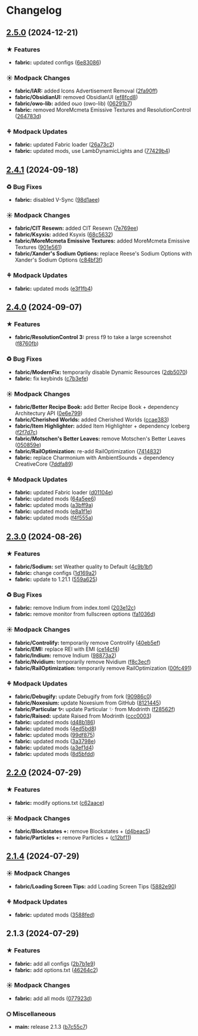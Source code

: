 # Changelog

## [2.5.0](https://github.com/luciobortoletto/enmcv/compare/fabric-v2.4.1...fabric-v2.5.0) (2024-12-21)


### ★ Features

* **fabric:** updated configs ([6e83086](https://github.com/luciobortoletto/enmcv/commit/6e83086e968331880cb18339c96b32cebc002cc4))


### ☀ Modpack Changes

* **fabric/IAR:** added Icons Advertisement Removal ([2fa90ff](https://github.com/luciobortoletto/enmcv/commit/2fa90ff00eba219cbab87c9ee5047057f7887f11))
* **fabric/ObsidianUI:** removed ObsidianUI ([ef8fcd8](https://github.com/luciobortoletto/enmcv/commit/ef8fcd850ed69835c5d68530c14e9964d973a927))
* **fabric/owo-lib:** added oωo (owo-lib) ([06291b7](https://github.com/luciobortoletto/enmcv/commit/06291b7d6d565f09e5799f3868a76db0eca7d5ed))
* **fabric:** removed MoreMcmeta Emissive Textures and ResolutionControl ([264783d](https://github.com/luciobortoletto/enmcv/commit/264783d9b1daba0430b4acc7d3e7dd076d202635))


### ⚘ Modpack Updates

* **fabric:** updated Fabric loader ([26a73c2](https://github.com/luciobortoletto/enmcv/commit/26a73c261dd728fa1c20b85bbff1b227d176ea4d))
* **fabric:** updated mods, use LambDynamicLights and ([77429b4](https://github.com/luciobortoletto/enmcv/commit/77429b41a43a78dc5375a8a788f83f7a584b2825))

## [2.4.1](https://github.com/luciobortoletto/enmcv/compare/fabric-v2.4.0...fabric-v2.4.1) (2024-09-18)


### ♻ Bug Fixes

* **fabric:** disabled V-Sync ([98d1aee](https://github.com/luciobortoletto/enmcv/commit/98d1aeec481b62d7189d6c17e21ecfacab47b2d6))


### ☀ Modpack Changes

* **fabric/CIT Resewn:** added CIT Resewn ([7e769ee](https://github.com/luciobortoletto/enmcv/commit/7e769eead5e5a933b6c4844b3b3d01009643d70f))
* **fabric/Ksyxis:** added Ksyxis ([68c5632](https://github.com/luciobortoletto/enmcv/commit/68c56327f990832cf97096181a5605b9daa1e563))
* **fabric/MoreMcmeta Emissive Textures:** added MoreMcmeta Emissive Textures ([901e561](https://github.com/luciobortoletto/enmcv/commit/901e5614cd2401da31ba9ad084d7670ae5057a56))
* **fabric/Xander's Sodium Options:** replace Reese's Sodium Options with Xander's Sodium Options ([c84bf3f](https://github.com/luciobortoletto/enmcv/commit/c84bf3fb4ac29225097b7ae1c4c94a4f453f7c49))


### ⚘ Modpack Updates

* **fabric:** updated mods ([e3f1fb4](https://github.com/luciobortoletto/enmcv/commit/e3f1fb4a67ecba8fcfe20b6218a933ffd22e7d14))

## [2.4.0](https://github.com/luciobortoletto/enmcv/compare/fabric-v2.3.0...fabric-v2.4.0) (2024-09-07)


### ★ Features

* **fabric/ResolutionControl 3:** press f9 to take a large screenshot ([f8760fb](https://github.com/luciobortoletto/enmcv/commit/f8760fb69ed182b29f803cf34b32b68ab73f5dbc))


### ♻ Bug Fixes

* **fabric/ModernFix:** temporarily disable Dynamic Resources ([2db5070](https://github.com/luciobortoletto/enmcv/commit/2db507045a4a84e65e9c99c0e702822c42aedd31))
* **fabric:** fix keybinds ([c7b3efe](https://github.com/luciobortoletto/enmcv/commit/c7b3efe257caa842b8b46c9a2e5475b6c501e08c))


### ☀ Modpack Changes

* **fabric/Better Recipe Book:** add Better Recipe Book + dependency Architectury API ([0e6e799](https://github.com/luciobortoletto/enmcv/commit/0e6e799eed6a18b750a4c2c08a9f72091d447801))
* **fabric/Cherished Worlds:** added Cherished Worlds ([ccae383](https://github.com/luciobortoletto/enmcv/commit/ccae38366a395383da4a04681dfaf7cc0617af10))
* **fabric/Item Highlighter:** added Item Highlighter + dependency Iceberg ([f2f7d7c](https://github.com/luciobortoletto/enmcv/commit/f2f7d7c33170b5a796cc7428350c2a2116a3b329))
* **fabric/Motschen's Better Leaves:** remove Motschen's Better Leaves ([050859e](https://github.com/luciobortoletto/enmcv/commit/050859ebc3fdc9dcfbadda450448042f693ef31e))
* **fabric/RailOptimization:** re-add RailOptimization ([7414832](https://github.com/luciobortoletto/enmcv/commit/741483245b178c68d93fc75bd36e62fcb4c9f661))
* **fabric:** replace Charmonium with AmbientSounds + dependency CreativeCore ([7ddfa89](https://github.com/luciobortoletto/enmcv/commit/7ddfa8949d512472a6ed7071eb9a242e1c763166))


### ⚘ Modpack Updates

* **fabric:** updated Fabric loader ([d01104e](https://github.com/luciobortoletto/enmcv/commit/d01104ed3d5ddf8b273d4ab8d6a3e05a7d5e68b2))
* **fabric:** updated mods ([64a5ee6](https://github.com/luciobortoletto/enmcv/commit/64a5ee6cda329f3e731b303b92185b4f5bf93134))
* **fabric:** updated mods ([a3bff9a](https://github.com/luciobortoletto/enmcv/commit/a3bff9abfea08553a8b07ac610f40404f2ef8ef9))
* **fabric:** updated mods ([e8a1f1e](https://github.com/luciobortoletto/enmcv/commit/e8a1f1e1bafb1adcf50b86152fea3f46a0dcec8a))
* **fabric:** updated mods ([f4f555a](https://github.com/luciobortoletto/enmcv/commit/f4f555a176a2048a0f7fa160193a83eed66dee0f))

## [2.3.0](https://github.com/luciobortoletto/enmcv/compare/fabric-v2.2.0...fabric-v2.3.0) (2024-08-26)


### ★ Features

* **fabric/Sodium:** set Weather quality to Default ([4c9b1bf](https://github.com/luciobortoletto/enmcv/commit/4c9b1bfd6e453b5b88dea672307f4eb1f78d6edd))
* **fabric:** change configs ([1d169a2](https://github.com/luciobortoletto/enmcv/commit/1d169a2a5b048e122b934afd79e6a6f53a9b8677))
* **fabric:** update to 1.21.1 ([559a625](https://github.com/luciobortoletto/enmcv/commit/559a6253cb623882baefe07bc31eb7ed5f7df50b))


### ♻ Bug Fixes

* **fabric:** remove Indium from index.toml ([203e12c](https://github.com/luciobortoletto/enmcv/commit/203e12c999276661d392a60b41755e29d84cf007))
* **fabric:** remove monitor from fullscreen options ([fa1036d](https://github.com/luciobortoletto/enmcv/commit/fa1036d18dc4b0a02cb363581e08ff8ca1542901))


### ☀ Modpack Changes

* **fabric/Controlify:** temporarily remove Controlify ([40eb5ef](https://github.com/luciobortoletto/enmcv/commit/40eb5efcaa1ccba2df14dd14e8e7d8d41204d0e7))
* **fabric/EMI:** replace REI with EMI ([ce14cf4](https://github.com/luciobortoletto/enmcv/commit/ce14cf42323cda5b8eacc7ed9d406fb33ab45db8))
* **fabric/Indium:** remove Indium ([98873a2](https://github.com/luciobortoletto/enmcv/commit/98873a24bc04a5c7cde2efe83067d536b120b1b1))
* **fabric/Nvidium:** temporarily remove Nvidium ([f8c3ecf](https://github.com/luciobortoletto/enmcv/commit/f8c3ecf89000a1ee156e73367eb2b43f2b4e4b98))
* **fabric/RailOptimization:** temporarily remove RailOptimization ([00fc491](https://github.com/luciobortoletto/enmcv/commit/00fc4915d0a340ce746e9b65bdabf0ef8b4734ed))


### ⚘ Modpack Updates

* **fabric/Debugify:** update Debugify from fork ([90986c0](https://github.com/luciobortoletto/enmcv/commit/90986c060037164b395d3c050870e00dc4bb2b0f))
* **fabric/Noxesium:** update Noxesium from GitHub ([8121445](https://github.com/luciobortoletto/enmcv/commit/8121445f9eaacc7ab451c786b5b226c4a126fd93))
* **fabric/Particular ✨:** update Particular ✨ from Modrinth ([f28562f](https://github.com/luciobortoletto/enmcv/commit/f28562f6939ba9ced1f2fbbe9709343ea9182fb8))
* **fabric/Raised:** update Raised from Modrinth ([ccc0003](https://github.com/luciobortoletto/enmcv/commit/ccc0003ee672eae536015778e0c2ae71f2d1b743))
* **fabric:** updated mods ([d48b186](https://github.com/luciobortoletto/enmcv/commit/d48b186d7e160b28306284f422a4d259da1393a4))
* **fabric:** updated mods ([4ed5bd8](https://github.com/luciobortoletto/enmcv/commit/4ed5bd8dd3bd2e91d8e0903f36ab119420883bf4))
* **fabric:** updated mods ([99df875](https://github.com/luciobortoletto/enmcv/commit/99df875075070d6279793917b9517f267a8c4912))
* **fabric:** updated mods ([3a3798e](https://github.com/luciobortoletto/enmcv/commit/3a3798ec9600c0c8deef30dd214d8c7e4f672824))
* **fabric:** updated mods ([a3ef1d4](https://github.com/luciobortoletto/enmcv/commit/a3ef1d41c7bca6066a864320d1341f6fd66cff80))
* **fabric:** updated mods ([8d5bfdd](https://github.com/luciobortoletto/enmcv/commit/8d5bfddbd35f481a41f97d114ce82e65b1aebad6))

## [2.2.0](https://github.com/luciobortoletto/enmcv/compare/fabric-v2.1.4...fabric-v2.2.0) (2024-07-29)


### ★ Features

* **fabric:** modify options.txt ([c62aace](https://github.com/luciobortoletto/enmcv/commit/c62aace68d6705b77ba59c268c113beefc25e47d))


### ☀ Modpack Changes

* **fabric/Blockstates +:** remove Blockstates + ([d4beac5](https://github.com/luciobortoletto/enmcv/commit/d4beac51c1f65bb8af0e4b530e20da097e872635))
* **fabric/Particles +:** remove Particles + ([c12bf11](https://github.com/luciobortoletto/enmcv/commit/c12bf11e6ef92cbf07315b38772ece49fff5aff4))

## [2.1.4](https://github.com/luciobortoletto/enmcv/compare/fabric-v2.1.3...fabric-v2.1.4) (2024-07-29)


### ☀ Modpack Changes

* **fabric/Loading Screen Tips:** add Loading Screen Tips ([5882e90](https://github.com/luciobortoletto/enmcv/commit/5882e906e5a4f7b8d23c85faeea3fb8890a742c6))


### ⚘ Modpack Updates

* **fabric:** updated mods ([3588fed](https://github.com/luciobortoletto/enmcv/commit/3588fedfda0278c4e617452157ac6022ac9fa85d))

## 2.1.3 (2024-07-29)


### ★ Features

* **fabric:** add all configs ([2b7b1e9](https://github.com/luciobortoletto/enmcv/commit/2b7b1e97274fb255c829de0bf5874c2d23184238))
* **fabric:** add options.txt ([46264c2](https://github.com/luciobortoletto/enmcv/commit/46264c26a07707b09ef84e9d3f3f3b39fd4d5e51))


### ☀ Modpack Changes

* **fabric:** add all mods ([077923d](https://github.com/luciobortoletto/enmcv/commit/077923d2e0e19987d0b23add925d522e0dcde80b))


### ⛭ Miscellaneous

* **main:** release 2.1.3 ([b7c55c7](https://github.com/luciobortoletto/enmcv/commit/b7c55c76496d76a739c05284c26b086408f4b6e2))
